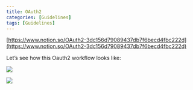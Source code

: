 ```yaml
---
title: OAuth2
categories: [Guidelines]
tags: [Guidelines]
---
```


[https://www.notion.so/OAuth2-3dc156d79089437db7f6becd4fbc222d](https://www.notion.so/OAuth2-3dc156d79089437db7f6becd4fbc222d)


Let’s see how this Oauth2 workflow looks like:


![](https://prod-files-secure.s3.us-west-2.amazonaws.com/9960fb2a-b75e-4bea-a8f9-b00925db1215/3bce41e0-99e8-4ebd-9701-e2bc9cbb79a2/Untitled.png?X-Amz-Algorithm=AWS4-HMAC-SHA256&X-Amz-Content-Sha256=UNSIGNED-PAYLOAD&X-Amz-Credential=ASIAZI2LB4665THFCW4X%2F20250414%2Fus-west-2%2Fs3%2Faws4_request&X-Amz-Date=20250414T202518Z&X-Amz-Expires=3600&X-Amz-Security-Token=IQoJb3JpZ2luX2VjEJL%2F%2F%2F%2F%2F%2F%2F%2F%2F%2FwEaCXVzLXdlc3QtMiJGMEQCIEHmr%2FDmYE36LPQrBUXmSMcVUxA5e2iLFK%2B7A4kF%2BFcvAiAJjdOKH%2BnX%2Fsodor4jpz0w1o6DcjOlwO%2BwC567h6iroyr%2FAwgbEAAaDDYzNzQyMzE4MzgwNSIMShjj16zVM%2F%2BHsp7kKtwDN1vKkSQpHODs30dHlRdnYtL6xz2trSukMu3GMbtgYK24sNnEvTE2O3YLOIVRQQ3LLSOdPCqwt6aoxs2KK3p6wfkcLiMnypdtuwCxKSWL%2F6fNDWTRqWiNloGkHk8OZp4XHcKDPLAIIZasgw8nPzw9w5gUL8lKjcb6zJNoBU8DMz%2Fa0m3scTQcf%2FSRCMco%2FGNtghJA4xMJJ8AmPrVYFxq4SiLTEb35pDLj6XjWmNJvhGVtr28CA4hTv%2FH6edBng954BswLqbA2E9YKPlBaGTrnpbl85PGqGkaFFlTwK3a2mnumZ4ak8Zr6Jl7ogHpgzG3odIGm79gQcwPokCZv6KpuFp6%2F35L1emyopzetS1EzcRY%2B6SjS8sp4d8AQS9ii6ZrDoBjYdim4PGV6%2FHii4c%2FxY6aUtigxlpAiqpJjJ%2BdDlg0HH9NP6fqewr2JXljv0O02Y4LtHBYe2uJT6CZq6UlYqx9oigNBJDrmYhFIMBNfCheQLFalM%2BaSioGqX6rp3uUQLQtUsEBAbMAeGBIRy0ydiYJNuIV3HeB1qN%2BaCfpAW%2BL7wh8ht9yoXtyTN59%2BdmTELfybcwVLHI812LmZfvKKVtNFiC8sMHgSQRDShVkPUPzqqeMCS2XmYmXW47AwkJX1vwY6pgFccpGKLRe8IqeuqWWMJAIpJ9awqftlVc4cf%2BboMWaaTdJI3au%2B96a%2BuDCkP2pmET27nTqsS9gOPM88xCQ1bO7XFfNGEfWAx81rIk4%2Bkv8g7VEkT0OQotSm7Y45gnzIEZrB4Uof01JD6IIgEglxEDPwjh38dQsXpYt5I8lFlZBUhpTeZiwjiUdrCBsLTWgZWlPwgHQbNd7aCuOsZpKmwG%2Bb%2Bd8XEU2A&X-Amz-Signature=3f8f60f88e5c8a19d6457479d7c26425668c08ae60ae4924bafc22cafee0e7ad&X-Amz-SignedHeaders=host&x-id=GetObject)


![](https://prod-files-secure.s3.us-west-2.amazonaws.com/9960fb2a-b75e-4bea-a8f9-b00925db1215/27d32b66-de43-41de-80f7-7edb81d1190f/Untitled.png?X-Amz-Algorithm=AWS4-HMAC-SHA256&X-Amz-Content-Sha256=UNSIGNED-PAYLOAD&X-Amz-Credential=ASIAZI2LB4665THFCW4X%2F20250414%2Fus-west-2%2Fs3%2Faws4_request&X-Amz-Date=20250414T202518Z&X-Amz-Expires=3600&X-Amz-Security-Token=IQoJb3JpZ2luX2VjEJL%2F%2F%2F%2F%2F%2F%2F%2F%2F%2FwEaCXVzLXdlc3QtMiJGMEQCIEHmr%2FDmYE36LPQrBUXmSMcVUxA5e2iLFK%2B7A4kF%2BFcvAiAJjdOKH%2BnX%2Fsodor4jpz0w1o6DcjOlwO%2BwC567h6iroyr%2FAwgbEAAaDDYzNzQyMzE4MzgwNSIMShjj16zVM%2F%2BHsp7kKtwDN1vKkSQpHODs30dHlRdnYtL6xz2trSukMu3GMbtgYK24sNnEvTE2O3YLOIVRQQ3LLSOdPCqwt6aoxs2KK3p6wfkcLiMnypdtuwCxKSWL%2F6fNDWTRqWiNloGkHk8OZp4XHcKDPLAIIZasgw8nPzw9w5gUL8lKjcb6zJNoBU8DMz%2Fa0m3scTQcf%2FSRCMco%2FGNtghJA4xMJJ8AmPrVYFxq4SiLTEb35pDLj6XjWmNJvhGVtr28CA4hTv%2FH6edBng954BswLqbA2E9YKPlBaGTrnpbl85PGqGkaFFlTwK3a2mnumZ4ak8Zr6Jl7ogHpgzG3odIGm79gQcwPokCZv6KpuFp6%2F35L1emyopzetS1EzcRY%2B6SjS8sp4d8AQS9ii6ZrDoBjYdim4PGV6%2FHii4c%2FxY6aUtigxlpAiqpJjJ%2BdDlg0HH9NP6fqewr2JXljv0O02Y4LtHBYe2uJT6CZq6UlYqx9oigNBJDrmYhFIMBNfCheQLFalM%2BaSioGqX6rp3uUQLQtUsEBAbMAeGBIRy0ydiYJNuIV3HeB1qN%2BaCfpAW%2BL7wh8ht9yoXtyTN59%2BdmTELfybcwVLHI812LmZfvKKVtNFiC8sMHgSQRDShVkPUPzqqeMCS2XmYmXW47AwkJX1vwY6pgFccpGKLRe8IqeuqWWMJAIpJ9awqftlVc4cf%2BboMWaaTdJI3au%2B96a%2BuDCkP2pmET27nTqsS9gOPM88xCQ1bO7XFfNGEfWAx81rIk4%2Bkv8g7VEkT0OQotSm7Y45gnzIEZrB4Uof01JD6IIgEglxEDPwjh38dQsXpYt5I8lFlZBUhpTeZiwjiUdrCBsLTWgZWlPwgHQbNd7aCuOsZpKmwG%2Bb%2Bd8XEU2A&X-Amz-Signature=177071e45811fc2d27a71371b9a565f170f61a5946d643665db0772c6f50a416&X-Amz-SignedHeaders=host&x-id=GetObject)

